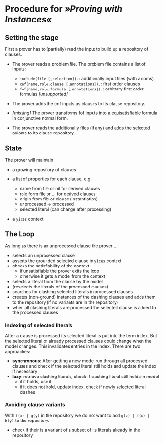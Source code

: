 Procedure for *»Proving with Instances«*
===


Setting the stage
--

First a prover has to (partially) read the input to build up a repository of clauses.

- The prover reads a problem file.
  The problem file contains a list of inputs:

  - `include(file [,selection]).`: additionally input files (with axioms)
  - `cnf(name,role,clause [,annotations]).`: first order clauses
  - `fof(name,role,formula [,annotations]).`: arbitrary first order formulas *[unsupported]*

- The prover adds the cnf inputs as clauses to its clause repository.

- _[missing]_ The prover transforms fof inputs into a equisatisfiable formula in conjunctive normal form.

- The prover reads the additionally files (if any) and adds the selected axioms to its clause repository.

State
--

The prover will maintain

- a growing repository of clauses
- a list of properties for each clause, e.g.

  - name from file or nil for derived clauses
  - role form file or ... for derived clauses
  - origin from file or clause (instantiation)
  - unprocessed -> processed
  - selected literal (can change after processing)
- a `yices` context

The Loop
--

As long as there is an unprocessed clause the prover ...
- selects an unprocessed clause
- asserts the grounded selected clause in `yices` context
- checks the satisfiability of the context
  - if unsatisfiable the prover exits the loop
  - otherwise it gets a model from the context
- selects a literal from the clause by the model
- (reselects the literals of the processed clauses)
- searches for clashing selected literals in processed clauses
- creates (non-ground) instances of the clashing clauses and adds
  them to the repository (if no variants are in the repository)
- when all clashing literals are processed the selected clause is
  added to the processed clauses

### Indexing of selected literals

After a clause is processed its selected literal is put into the term index. But the selected literal of already processed clauses could change when the model changes. This invalidates entries in the index.
There are two approaches:
- **synchronous**: After getting a new model run through all processed clauses and check if the selected literal still holds and update the index if necessary
- **lazy**: retrieve clashing literals, check if clashing literal still holds in model
  - if it holds, use it
  - if it does not hold, update index, check if newly selected
    literal clashes

### Avoiding clause variants

With `f(x) | g(y)` in the repository we do not want to add `g(z) | f(x) | h(y)` to the repository.
- check if their is a variant of a subset of its literals already in the repository
